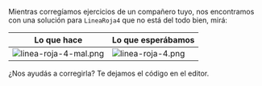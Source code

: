 Mientras corregíamos ejercicios de un compañero tuyo, nos encontramos con una solución para `LineaRoja4` que no está del todo bien, mirá:

| Lo que hace                                                                                                                                                   | Lo que esperábamos                                                                                                                                    |
|---------------------------------------------------------------------------------------------------------------------------------------------------------------|-------------------------------------------------------------------------------------------------------------------------------------------------------|
| ![linea-roja-4-mal.png](https://raw.githubusercontent.com/sagrado-corazon-alcal/mumuki-guia-fundamentos-repeticion-simple/master/images/linea-roja-4-mal.png) | ![linea-roja-4.png](https://raw.githubusercontent.com/sagrado-corazon-alcal/mumuki-guia-fundamentos-repeticion-simple/master/images/linea-roja-4.png) |

¿Nos ayudás a corregirla? Te dejamos el código en el editor.
